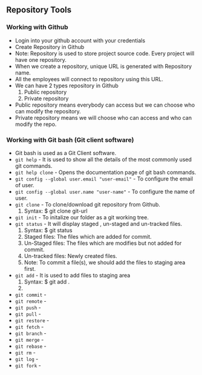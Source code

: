 ## Repository Tools
### Working with Github
- Login into your github account with your credentials
- Create Repository in Github
- Note: Repository is used to store project source code. Every project will have one repository.
- When we create a repository, unique URL is generated with Repository name.
- All the employees will connect to repository using this URL.
- We can have 2 types repository in Github
  1. Public repository
  2. Private repository
- Public repository means everybody can access but we can choose who can modify the repository.
- Private repository means we will choose who can access and who can modify the repo.

### Working with Git bash (Git client software)
- Git bash is used as a Git Client software.
- `git help` - It is used to show all the details of the most commonly used git commands.
- `git help clone` - Opens the documentation page of git bash commands.
- `git config --global user.email "user-email"` - To configure the email of user.
- `git config --global user.name "user-name"` - To configure the name of user.
- `git clone` - To clone/download git repository from Github.
  1. Syntax: $ git clone git-url
- `git init` - To initalize our folder as a git working tree.
- `git status` - It will display staged , un-staged and un-tracked files.
  1. Syntax: $ git status
  2. Staged files: The files which are added for commit.
  3. Un-Staged files: The files which are modifies but not added for commit.
  4. Un-tracked files: Newly created files.
  5. Note: To commit a file(s), we should add the files to staging area first.
- `git add` - It is used to add files to staging area
  1. Syntax: $ git add .
  2. 
- `git commit` -
- `git remote` -
- `git push` -
- `git pull` -
- `git restore` -
- `git fetch` -
- `git branch` -
- `git merge` -
- `git rebase` -
- `git rm` -
- `git log` -
- `git fork` -
